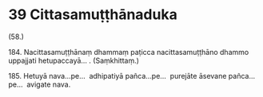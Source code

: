# 39 Cittasamuṭṭhānaduka

(58.)

184\. Nacittasamuṭṭhānaṃ dhammaṃ paṭicca nacittasamuṭṭhāno dhammo uppajjati hetupaccayā… . (Saṃkhittaṃ.)

185\. Hetuyā nava…pe…  adhipatiyā pañca…pe…  purejāte āsevane pañca…pe…  avigate nava.
